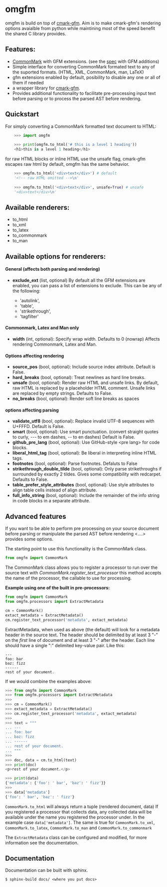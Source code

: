 omgfm
=====

omgfm is build on top of [cmark-gfm][cmark_link]. Aim is to make cmark-gfm's rendering options avaialble from python while maintining most of the speed benefit the shared C library provides. 

Features:
---------
- [CommonMark][cmarkorg] with GFM extensions. (see the [spec][spec] with GFM additions)
- Simple interface for converting CommonMark formated text to any of the suported formats. (HTML, XML, CommonMark, man, LaTeX)
- gfm extensions enabled by default, posibility to disable any one or all of them if needed 
- a wrapper library for [cmark-gfm][cmark_link]. 
- Provides additional functionality to facilitate pre-processing input text before parsing or to process the parsed AST before rendering. 

[cmark_link]: https://github.com/github/cmark-gfm
[cmarkorg]: http://commonmark.org/
[spec]: https://github.github.com/gfm/

Quickstart
----------

For simply converting a CommonMark formatted text document to HTML:

~~~python
    >>> import omgfm
    
    >>> print(omgfm.to_html('# this is a level 1 heading'))
    <h1>this is a level 1 heading</h1>
~~~

for raw HTML blocks or inline HTML use the unsafe flag, cmark-gfm escapes raw html by default, omgfm has the same behavior.

~~~python
    >>> omgfm.to_html('<div>text</div>') # default
    '<!-- raw HTML omitted -->\n'
    
    >>> omgfm.to_html('<div>text</div>', unsafe=True) # unsafe
    '<div>text</div>\n'
~~~

Available renderers:
--------------------
- to_html
- to_xml
- to_latex
- to_commonmark
- to_man

Available options for renderers:
-----------------

#### General (affects both parsing and rendering)
- **exclude_ext** (list, optional) By default all the GFM extensions are enabled, you can pass a list of extensions to exclude. This can be any of the following: 

  - 'autolink', 
  - 'table', 
  - 'strikethrough', 
  - 'tagfilter'

#### Commonmark, Latex and Man only
- **width** (int, optional): Specify wrap width. Defaults to 0 (nowrap) Affects rendering Commonmark, Latex and Man.

#### Options affecting rendering
- **source_pos** (bool, optional): Include source index attribute. Default is False.
- **hard_breaks** (bool, optional): Treat newlines as hard line breaks.
- **unsafe** (bool, optional): Render raw HTML and unsafe links. By default, raw HTML is replaced by a placeholder HTML comment. Unsafe links are replaced by empty strings. Defaults to False.
- **no_breaks** (bool, optional): Render soft line breaks as spaces

#### options affecting parsing
- **validate_utf8** (bool, optional): Replace invalid UTF-8 sequences with U+FFFD. Default is False.
- **smart** (bool, optional): Use smart punctuation. (convert straight quotes to curly, --- to em dashes, -- to en dashes) Default is False.
- **github_pre_lang** (bool, optional): Use GitHub-style \<pre lang> for code blocks.
- **liberal_html_tag** (bool, optional): Be liberal in interpreting inline HTML tags.
- **footnotes** (bool, optional): Parse footnotes. Defaluts to False
- **strikethrough_double_tilde** (bool, optional): Only parse strikethroughs if surrounded by exactly 2 tildes. Gives some compatibility with redcarpet. Defaults to False.
- **table_prefer_style_attributes** (bool, optional): Use style attributes to align table cells instead of align attribute.
- **full_info_string** (bool, optional): Include the remainder of the info string in code blocks in a separate attribute.

## Advanced features

If you want to be able to perform pre processing on your source document before parsing or manipulate the parsed AST before rendering  <....> provides some options.

The starting point to use this functionality is the CommonMark class.

~~~python
from omgfm import CommonMark
~~~

The CommonMark class allows you to register a processor to run over the source text with *CommonMark.register_text_processor*  this method accepts the name of the processor, the callable to use for processing. 

**Example using one of the built in pre-processors:**

~~~python
from omgfm import CommonMark
from omgfm.processors import ExtractMetadata

cm = CommonMark()
extact_metadata = ExtractMetadata()
cm.register_text_processor('metadata', extact_metadata)
~~~

ExtractMetadata, when used as above (the default) will look for a metadata header in the source text. The header should be delimited by at least 3 "-" on the *first* line of document and at least 3 "-" after the header. Each line should have a single ":" delimited key-value pair. Like this:

~~~
---
foo: bar
baz: fizz
------
rest of your document.
~~~

If we would combine the examples above:

~~~python
>>> from omgfm import CommonMark
>>> from omgfm.processors import ExtractMetadata
>>> 
>>> cm = CommonMark()
>>> extact_metadata = ExtractMetadata()
>>> cm.register_text_processor('metadata', extact_metadata)
>>> 
>>> text = """
... ---
... foo: bar
... baz: fizz
... ------
... rest of your document.
... """
>>> 
>>> doc, data = cm.to_html(text)
>>> print(doc)
<p>rest of your document.</p>

>>> print(data)
{'metadata': {'foo': ' bar', 'baz': ' fizz'}}
>>>
>>> data['metadata']
{'foo': ' bar', 'baz': ' fizz'}

~~~

`CommonMark.to_html` will always return a tuple (rendered document, data) If you registered a processor that collects data, any collected data will be available under the name you registered the processor under. In the example case `data['metadata']`. The same is true for `CommonMark.to_xml`, `CommonMark.to_latex`, `CommonMark.to_man` and `CommonMark.to_commonmark`

The `ExtractMetadata` class can be configured and modified, for more information see the documentation.

## Documentation
Documentation can be built with sphinx. 

~~~shell
$ sphinx-build docs/ <where you put docs>
~~~

